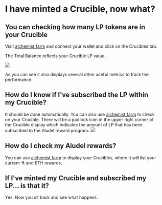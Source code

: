 # I have minted a Crucible, now what?

## You can checking how many LP tokens are in your Crucible

Visit [alchemist.farm](https://alchemist.farm/) and connect your wallet and click on the Crucibles tab.

The Total Balance reflects your Crucible LP value.

![](https://i.imgur.com/WCBz8yM.png)

As you can see it also displays several other useful metrics to track the performance.

## How do I know if I've subscribed the LP within my Crucible?

It should be done automatically. You can also use [alchemist.farm](https://alchemist.farm/) to check on your Crucible. There will be a padlock icon in the upper right corner of the Crucible display which indicates the amount of LP that has been subscribed to the Aludel reward program: ![](https://i.imgur.com/ed4d3m8.png)

## How do I check my Aludel rewards?

You can use [alchemist.farm](https://alchemist.farm/) to display your Crucibles, where it will list your current ⚗️ and ETH rewards.

## If I've minted my Crucible and subscribed my LP... is that it?

Yes. Now you sit back and see what happens.

#### 

